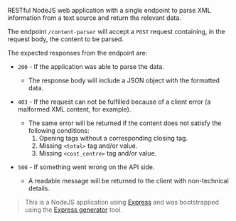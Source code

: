 RESTful NodeJS web application with a single endpoint to parse XML information from a text source and return the relevant data.

The endpoint `/content-parser` will accept a `POST` request containing, in the request body, the content to be parsed.

The expected responses from the endpoint are:

- `200` - If the application was able to parse the data.

  - The response body will include a JSON object with the formatted data.

- `403` - If the request can not be fulfilled because of a client error (a malformed XML content, for example).

  - The same error will be returned if the content does not satisfy the following conditions:
    1. Opening tags without a corresponding closing tag.
    2. Missing `<total>` tag and/or value.
    3. Missing `<cost_centre>` tag and/or value.

- `500` - If something went wrong on the API side.
  - A readable message will be returned to the client with non-technical details.

> This is a NodeJS application using [Express](https://expressjs.com) and was bootstrapped using the [Express generator](https://expressjs.com/en/starter/generator.html) tool.
